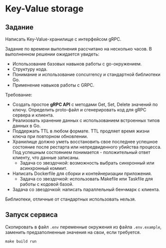 # Key-Value storage

## Задание
Написать Key-Value-хранилище с интерфейсом gRPC.

Задание по времени выполнения рассчитано на несколько часов. В выполненном решении ожидается увидеть:
- Использование базовых навыков работы с go-окружением.
- Структуру кода.
- Понимание и использование concurrency и стандартной библиотеки Go.
- Применение навыков работы с GRPC.

Требование:
- Создать простое **gRPC API** с методами Get, Set, Delete значений по ключу. Определить proto-файл и сгенерировать код для gRPC сервера и клиента.
- Реализовать хранение данных с использованием встроенных типов данных в Go.
- Поддержать TTL в любом формате. TTL продляет время жизни ключа при повторном обновлении.
- Хранилище должно уметь восстановить свое последнее успешное состояние после рестарта или непредвиденного убийства процесса. Под успешным состоянием понимается - положительный ответ клиенту, что данные записаны.
    - Задача со звездочкой: возможность выбрать синхронный или асинхронный коммит.
- Написать Dockerfile для сборки и контейнеризации приложения.
    - Задача со звездочкой: использовать Makefile или Taskfile для работы с кодовой базой.
- Задача со звездочкой: написать параллельный бенчмарк с клиента.

Библиотеки, отличные от стандартных использовать нельзя.

## Запуск сервиса
Скопировать в файл `.env` переменные окружения из файла `.env.example`, заменить предзаполненные значения на свои, если требуется.

```shell
make build run
```
